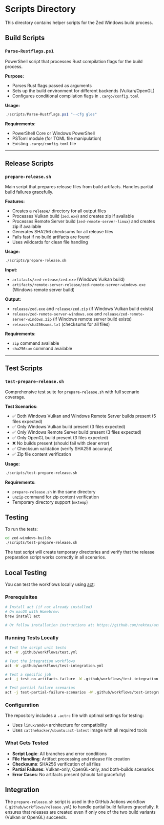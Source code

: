 # Scripts Directory

This directory contains helper scripts for the Zed Windows build process.

## Build Scripts

### `Parse-Rustflags.ps1`

PowerShell script that processes Rust compilation flags for the build process.

**Purpose:**
- Parses Rust flags passed as arguments
- Sets up the build environment for different backends (Vulkan/OpenGL)
- Configures conditional compilation flags in `.cargo/config.toml`

**Usage:**
```powershell
./scripts/Parse-Rustflags.ps1 "--cfg gles"
```

**Requirements:**
- PowerShell Core or Windows PowerShell
- PSToml module (for TOML file manipulation)
- Existing `.cargo/config.toml` file

---

## Release Scripts

### `prepare-release.sh`

Main script that prepares release files from build artifacts. Handles partial build failures gracefully.

**Features:**
- Creates a `release/` directory for all output files
- Processes Vulkan build (`zed.exe`) and creates zip if available
- Processes Remote Server build (`zed-remote-server-linux`) and creates zip if available
- Generates SHA256 checksums for all release files
- Fails fast if no build artifacts are found
- Uses wildcards for clean file handling

**Usage:**
```bash
./scripts/prepare-release.sh
```

**Input:**
- `artifacts/zed-release/zed.exe` (Windows Vulkan build)
- `artifacts/remote-server-release/zed-remote-server-windows.exe` (Windows remote server build)

**Output:**
- `release/zed.exe` and `release/zed.zip` (if Windows Vulkan build exists)
- `release/zed-remote-server-windows.exe` and `release/zed-remote-server-windows.zip` (if Windows remote server build exists)
- `release/sha256sums.txt` (checksums for all files)

**Requirements:**
- `zip` command available
- `sha256sum` command available

---

## Test Scripts

### `test-prepare-release.sh`

Comprehensive test suite for `prepare-release.sh` with full scenario coverage.

**Test Scenarios:**
- ✅ Both Windows Vulkan and Windows Remote Server builds present (5 files expected)
- ✅ Only Windows Vulkan build present (3 files expected)
- ✅ Only Windows Remote Server build present (3 files expected)
- ✅ Only OpenGL build present (3 files expected)
- ❌ No builds present (should fail with clear error)
- ✅ Checksum validation (verify SHA256 accuracy)
- ✅ Zip file content verification

**Usage:**
```bash
./scripts/test-prepare-release.sh
```

**Requirements:**
- `prepare-release.sh` in the same directory
- `unzip` command for zip content verification
- Temporary directory support (`mktemp`)

## Testing

To run the tests:

```bash
cd zed-windows-builds
./scripts/test-prepare-release.sh
```

The test script will create temporary directories and verify that the release preparation script works correctly in all scenarios.

## Local Testing

You can test the workflows locally using [act](https://github.com/nektos/act):

### Prerequisites
```bash
# Install act (if not already installed)
# On macOS with Homebrew:
brew install act

# Or follow installation instructions at: https://github.com/nektos/act
```

### Running Tests Locally
```bash
# Test the script unit tests
act -W .github/workflows/test.yml

# Test the integration workflows
act -W .github/workflows/test-integration.yml

# Test a specific job
act -j test-no-artifacts-failure -W .github/workflows/test-integration.yml

# Test partial failure scenarios
act -j test-partial-failure-scenarios -W .github/workflows/test-integration.yml
```

### Configuration
The repository includes a `.actrc` file with optimal settings for testing:
- Uses `linux/amd64` architecture for compatibility
- Uses `catthehacker/ubuntu:act-latest` image with all required tools

### What Gets Tested
- **Script Logic**: All branches and error conditions
- **File Handling**: Artifact processing and release file creation
- **Checksums**: SHA256 verification of all files
- **Partial Failures**: Vulkan-only, OpenGL-only, and both-builds scenarios
- **Error Cases**: No artifacts present (should fail gracefully)

## Integration

The `prepare-release.sh` script is used in the GitHub Actions workflow (`.github/workflows/release.yml`) to handle partial build failures gracefully. It ensures that releases are created even if only one of the two build variants (Vulkan or OpenGL) succeeds.